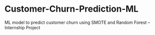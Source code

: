 # Customer-Churn-Prediction-ML
ML model to predict customer churn using SMOTE and Random Forest – Internship Project
